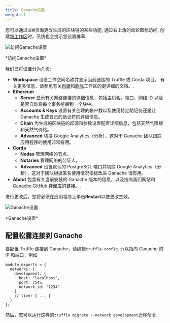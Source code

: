 ```yaml
---
title: Ganache设置
weight: 1
---
```


您可以通过`设置`页面更改生成的区块链的某些功能, 通过右上角的齿轮图标访问.
创建[新工作区](/docs/ganache/workspaces/creating-workspaces)时，系统也会提示您设置屏幕.

![访问Ganache设置](/img/docs/ganache/ganache-settings-gear-icon.png)

<p class="text-center">*访问Ganache设置*</p>

我们已将设置分为几页:

- **Workspace** 设置工作空间名称并显示当前链接的 Truffle 或 Corda 项目。 有关更多信息，请参见有关[创建](/docs/ganache/workspaces/creating-workspaces)和[删除](/docs/ganache/workspaces/deleting-workspaces)工作区的更详细的文档。.
- **Ethereum**
  - **Server** 显示有关网络连接的详细信息，包括主机名，端口，网络 ID 以及是否自动将每个事务挖掘到一个块中。
  - **Accounts & Keys** 设置有关创建的帐户数以及使用特定助记符还是让 Ganache 生成自己的助记符的详细信息。
  - **Chain** 为生成的区块链的起源和参数设置配置详细信息，包括天然气限额和天然气价格。
  - **Advanced** 切换 Google Analytics（分析），这对于 Ganache 团队跟踪应用程序的使用非常有用。
- **Corda**
  - **Nodes** 管理网络的节点。
  - **Notaries** 管理网络的公证人。
  - **Advanced** 设置默认的 PostgreSQL 端口并切换 Google Analytics（分析），这对于团队根据匿名使用情况指标改进 Ganache 很有用。
- **About** 包含有关当前安装的 Ganache 版本的信息，以及指向我们网站和[Ganache GitHub 存储库](https://github.com/trufflesuite/ganache)的链接。.

进行更改后，您将必须在应用程序上单击**Restart**以使更改生效。

![Ganache设置](/img/docs/ganache/ganache-settings.png)

<p class="text-center">*Ganache设置*</p>

## 配置松露连接到 Ganache

要配置 Truffle 连接到 Ganache，请编辑`truffle-config.js`以指向 Ganache 的 IP 和端口，例如

```
module.exports = {
  networks: {
    development: {
      host: "localhost",
      port: 7545,
      network_id: "1234"
    }
    // live: { ... }
  }
};
```

然后，您可以运行这样的`truffle migrate --network development`迁移命令.
